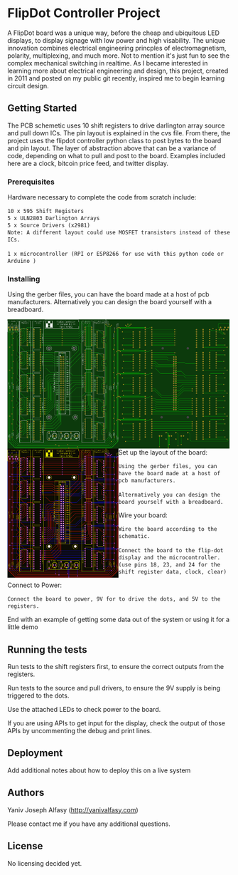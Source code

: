 # FlipDot Controller Project

A FlipDot board was a unique way, before the cheap and ubiquitous LED displays, to display signage with low power and high visability. The unique innovation combines electrical engineering princples of electromagnetism, polarity, multiplexing, and much more. Not to mention it's just fun to see the complex mechanical switching in realtime. As I became interested in learning more about electrical engineering and design, this project, created in 2011 and posted on my public git recently, inspired me to begin learning circuit design. 

## Getting Started

The PCB schemetic uses 10 shift registers to drive darlington array source and pull down ICs. The pin layout is explained in the cvs file. From there, the project uses the flipdot controller python class to post bytes to the board and pin layout. The layer of abstraction above that can be a variance of code, depending on what to pull and post to the board. Examples included here are a clock, bitcoin price feed, and twitter display.

### Prerequisites

Hardware necessary to complete the code from scratch include:

```
10 x 595 Shift Registers
5 x ULN2803 Darlington Arrays
5 x Source Drivers (x2981)
Note: A different layout could use MOSFET transistors instead of these ICs.

1 x microcontroller (RPI or ESP8266 for use with this python code or Arduino )
```

### Installing

Using the gerber files, you can have the board made at a host of pcb manufacturers. Alternatively you can design the board yourself with a breadboard.

<img align="left" src="https://github.com/superyaniv/FlipDot_Controller_Luminator/blob/master/PCB_Controller_Design/FlipDot_Controller_Pic_top.png?raw=true" width="250">
<img align="left"  src="https://github.com/superyaniv/FlipDot_Controller_Luminator/blob/master/PCB_Controller_Design/FlipDot_Controller_Pic_bottom.png?raw=true" width="250">
<img align="left"  src="https://github.com/superyaniv/FlipDot_Controller_Luminator/blob/master/PCB_Controller_Design/FlipDot_Controller_Pic_design.png?raw=true" width="250"></br>



Set up the layout of the board:

```
Using the gerber files, you can have the board made at a host of pcb manufacturers. 

Alternatively you can design the board yourself with a breadboard.
```

Wire your board:

```
Wire the board according to the schematic.

Connect the board to the flip-dot display and the microcontroller.
(use pins 18, 23, and 24 for the shift register data, clock, clear)
```


Connect to Power:

```
Connect the board to power, 9V for to drive the dots, and 5V to the registers.
```



End with an example of getting some data out of the system or using it for a little demo

## Running the tests

Run tests to the shift registers first, to ensure the correct outputs from the registers.


Run tests to the source and pull drivers, to ensure the 9V supply is being triggered to the dots.

Use the attached LEDs to check power to the board.

If you are using APIs to get input for the display, check the output of those APIs by uncommenting the debug and print lines.

## Deployment

Add additional notes about how to deploy this on a live system

## Authors

Yaniv Joseph Alfasy (http://yanivalfasy.com)

Please contact me if you have any additional questions.

## License

No licensing decided yet.